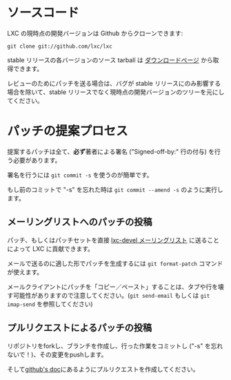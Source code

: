 # <!-- Source code -->ソースコード

<!--
The current development version of LXC can be cloned from Github with:
-->
LXC の現時点の開発バージョンは Github からクローンできます:

    git clone git://github.com/lxc/lxc

<!--
Source tarballs from the various stable releases are also available in
the [downloads](/lxc/downloads/) section.
-->
stable リリースの各バージョンのソース tarball は [ダウンロードページ](/lxc/downloads/) から取得できます。

<!--
Patches sent upstream for review must be based on the current git tree  
and not on stable releases, unless the bug only affects a stable release.
-->
レビューのためにパッチを送る場合は、バグが stable リリースにのみ影響する場合を除いて、stable リリースでなく現時点の開発バージョンのツリーを元にしてください。

# <!-- Patch submission process -->パッチの提案プロセス
<!--
Every submitted patch **must** be signed off by its author.
-->
提案するパッチは全て、**必ず**著者による署名 ("Signed-off-by:" 行の付与) を行う必要があります。

<!--
The easy way is to use : `git commit -s`
-->
署名を行うには `git commit -s` を使うのが簡単です。

<!--
and if you forgot "-s" on a previous commit : `git commit --amend -s`
-->
もし前のコミットで "-s" を忘れた時は `git commit --amend -s` のように実行します。

## <!-- The mailing-list way -->メーリングリストへのパッチの投稿
<!--
You may contribute to LXC either by sending a patch or patchset directly
on the [lxc-devel mailing-list](https://lists.linuxcontainers.org/listinfo/lxc-devel).
-->
パッチ、もしくはパッチセットを直接 [lxc-devel メーリングリスト](https://lists.linuxcontainers.org/listinfo/lxc-devel) に送ることによって LXC に貢献できます。

<!--
You can use `git format-patch` to generate mailable patch.
-->
メールで送るのに適した形でパッチを生成するには `git format-patch` コマンドが使えます。

<!--
Beware of "copy/paste" on mail clients as they can break tabs and lines (see `git send-email` or `git imap-send`).
-->
メールクライアントにパッチを「コピー／ペースト」することは、タブや行を壊す可能性がありますので注意してください。(`git send-email` もしくは `git imap-send` を参照してください)

## <!-- The pull-request way -->プルリクエストによるパッチの投稿
<!--
Fork the repository, create a branch, commit you work (with -s !), and push it.
-->
リポジトリをforkし、ブランチを作成し、行った作業をコミットし ("-s" を忘れないで！)、その変更をpushします。

<!--
Then follow the [github's doc](https://help.github.com/articles/creating-a-pull-request/).
-->
そして[github's doc](https://help.github.com/articles/creating-a-pull-request/)にあるようにプルリクエストを作成してください。
